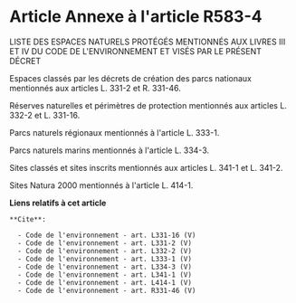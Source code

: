 # Article Annexe à l'article R583-4

LISTE DES ESPACES NATURELS PROTÉGÉS MENTIONNÉS AUX LIVRES III ET IV DU CODE DE L'ENVIRONNEMENT ET VISÉS PAR LE PRÉSENT
DÉCRET 

Espaces classés par les décrets de création des parcs nationaux mentionnés aux articles L. 331-2 et R. 331-46. 

Réserves naturelles et périmètres de protection mentionnés aux articles L. 332-2 et L. 331-16. 

Parcs naturels régionaux mentionnés à l'article L. 333-1. 

Parcs naturels marins mentionnés à l'article L. 334-3. 

Sites classés et sites inscrits mentionnés aux articles L. 341-1 et L. 341-2. 

Sites Natura 2000 mentionnés à l'article L. 414-1.

**Liens relatifs à cet article**

	**Cite**:

	  - Code de l'environnement - art. L331-16 (V)
	  - Code de l'environnement - art. L331-2 (V)
	  - Code de l'environnement - art. L332-2 (V)
	  - Code de l'environnement - art. L333-1 (V)
	  - Code de l'environnement - art. L334-3 (V)
	  - Code de l'environnement - art. L341-1 (V)
	  - Code de l'environnement - art. L414-1 (V)
	  - Code de l'environnement - art. R331-46 (V)
